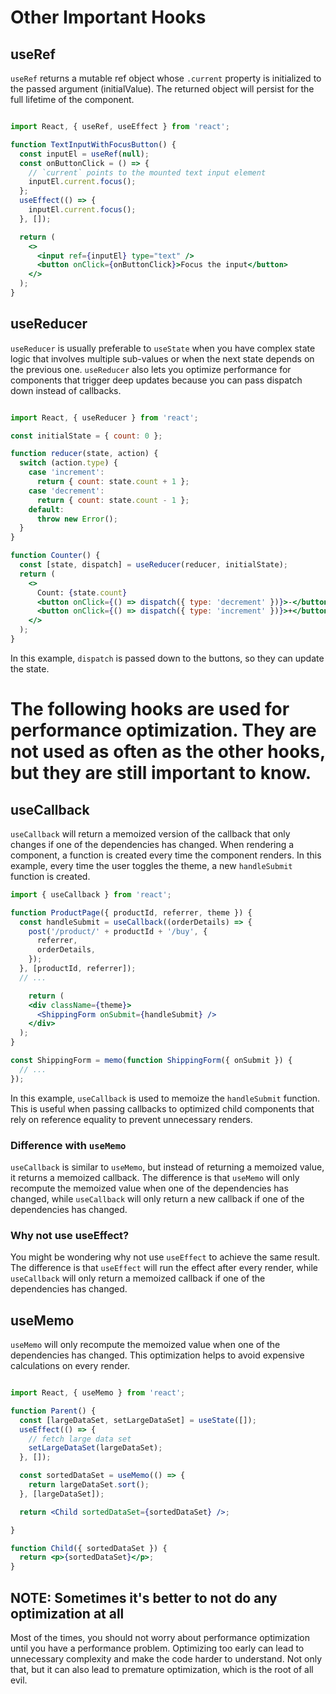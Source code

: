 # Other Important Hooks

## useRef

`useRef` returns a mutable ref object whose `.current` property is initialized to the passed argument (initialValue). The returned object will persist for the full lifetime of the component.

```jsx

import React, { useRef, useEffect } from 'react';

function TextInputWithFocusButton() {
  const inputEl = useRef(null);
  const onButtonClick = () => {
    // `current` points to the mounted text input element
    inputEl.current.focus();
  };
  useEffect(() => {
    inputEl.current.focus();
  }, []);

  return (
    <>
      <input ref={inputEl} type="text" />
      <button onClick={onButtonClick}>Focus the input</button>
    </>
  );
}
```


## useReducer

`useReducer` is usually preferable to `useState` when you have complex state logic that involves multiple sub-values or when the next state depends on the previous one. `useReducer` also lets you optimize performance for components that trigger deep updates because you can pass dispatch down instead of callbacks.

```jsx

import React, { useReducer } from 'react';

const initialState = { count: 0 };

function reducer(state, action) {
  switch (action.type) {
    case 'increment':
      return { count: state.count + 1 };
    case 'decrement':
      return { count: state.count - 1 };
    default:
      throw new Error();
  }
}

function Counter() {
  const [state, dispatch] = useReducer(reducer, initialState);
  return (
    <>
      Count: {state.count}
      <button onClick={() => dispatch({ type: 'decrement' })}>-</button>
      <button onClick={() => dispatch({ type: 'increment' })}>+</button>
    </>
  );
}
```

In this example, `dispatch` is passed down to the buttons, so they can update the state.

# The following hooks are used for performance optimization. They are not used as often as the other hooks, but they are still important to know.


## useCallback

`useCallback` will return a memoized version of the callback that only changes if one of the dependencies has changed. When rendering a component, a function is created every time the component renders. In this example, every time the user toggles the theme, a new `handleSubmit` function is created.

```jsx
import { useCallback } from 'react';

function ProductPage({ productId, referrer, theme }) {
  const handleSubmit = useCallback((orderDetails) => {
    post('/product/' + productId + '/buy', {
      referrer,
      orderDetails,
    });
  }, [productId, referrer]);
  // ...

    return (
    <div className={theme}>
      <ShippingForm onSubmit={handleSubmit} />
    </div>
  );
}

const ShippingForm = memo(function ShippingForm({ onSubmit }) {
  // ...
});
```

In this example, `useCallback` is used to memoize the `handleSubmit` function. This is useful when passing callbacks to optimized child components that rely on reference equality to prevent unnecessary renders.


### Difference with `useMemo`

`useCallback` is similar to `useMemo`, but instead of returning a memoized value, it returns a memoized callback. The difference is that `useMemo` will only recompute the memoized value when one of the dependencies has changed, while `useCallback` will only return a new callback if one of the dependencies has changed.

### Why not use useEffect?

You might be wondering why not use `useEffect` to achieve the same result. The difference is that `useEffect` will run the effect after every render, while `useCallback` will only return a memoized callback if one of the dependencies has changed.

## useMemo

`useMemo` will only recompute the memoized value when one of the dependencies has changed. This optimization helps to avoid expensive calculations on every render.

```jsx

import React, { useMemo } from 'react';

function Parent() {
  const [largeDataSet, setLargeDataSet] = useState([]);
  useEffect(() => {
    // fetch large data set
    setLargeDataSet(largeDataSet);
  }, []);

  const sortedDataSet = useMemo(() => {
    return largeDataSet.sort();
  }, [largeDataSet]);

  return <Child sortedDataSet={sortedDataSet} />;

}

function Child({ sortedDataSet }) {
  return <p>{sortedDataSet}</p>;
}
```
## NOTE: Sometimes it's better to not do any optimization at all

Most of the times, you should not worry about performance optimization until you have a performance problem. Optimizing too early can lead to unnecessary complexity and make the code harder to understand. Not only that, but it can also lead to premature optimization, which is the root of all evil.